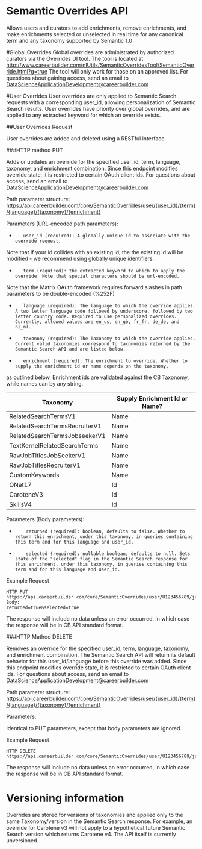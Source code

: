 Semantic Overrides API
===================
Allows users and curators to add enrichments, remove enrichments, and make enrichments selected or unselected in real time for 
any canonical term and any taxonomy supported by Semantic 1.0

#Global Overrides
Global overrides are administrated by authorized curators via the Overrides UI tool. The tool is located at 
http://www.careerbuilder.com/nlUtils/SemanticOverridesTool/SemanticOverride.html?g=true
The tool will only work for those on an approved list. For questions about gaining access, send an email to 
DataScienceApplicationDevelopment@careerbuilder.com

#User Overrides
User overrides are only applied to Semantic Search requests with a corresponding user_id, 
allowing personalization of Semantic Search results. User overrides have priority over global overrides, and are applied to
any extracted keyword for which an override exists. 

##User Overrides Request

User overrides are added and deleted using a RESTful interface.

###HTTP method PUT

Adds or updates an override for the specified user_id, term, language, taxonomy, and enrichment combination. 
Since this endpoint modifies override state, it is restricted to certain OAuth client ids. For questions about access, send an email to 
DataScienceApplicationDevelopment@careerbuilder.com

Path parameter structure: https://api.careerbuilder.com/core/SemanticOverrides/user/{user_id}/{term}/{language}/{taxonomy}/{enrichment}

Parameters (URL-encoded path parameters):
-        user_id (required): A globally unique id to associate with the override request. 
Note that if your id collides with an existing id, the the existing id will be modified - we recommend using globally unique identifiers. 
-        term (required): the extracted keyword to which to apply the override. Note that special characters should be url-encoded. 
Note that the Matrix OAuth framework requires forward slashes in path parameters to be double-encoded (%252F)
-        language (required): The language to which the override applies. A two letter language code followed by underscore, followed by two letter country code. Required to use personalized overrides. Currently, allowed values are en_us, en_gb, fr_fr, de_de, and nl_nl.
-        taxonomy (required): The Taxonomy to which the override applies. Current valid taxonomies correspond to taxonomies returned by the Semantic Search API and are listed below.
-        enrichment (required): The enrichment to override. Whether to supply the enrichment id or name depends on the taxonomy, 
as outlined below. Enrichment ids are validated against the CB Taxonomy, while names can by any string.

| Taxonomy | Supply Enrichment Id or Name? |
|----------|--------------|
|RelatedSearchTermsV1 | Name | 
|RelatedSearchTermsRecruiterV1 | Name | 
|RelatedSearchTermsJobseekerV1 | Name|  
|TextKernelRelatedSearchTerms | Name |
|RawJobTitlesJobSeekerV1 | Name |
|RawJobTitlesRecruiterV1 | Name |
|CustomKeywords| Name |
|ONet17| Id |
|CaroteneV3 | Id |
|SkillsV4 | Id |

Parameters (Body parameters):
-         returned (required): boolean, defaults to false. Whether to return this enrichment, under this taxonomy, in queries containing this term and for this language and user_id.
-         selected (required): nullable boolean, defaults to null. Sets state of the "selected" flag in the Semantic Search response for this enrichment, under this taxonomy, in queries containing this term and for this language and user_id.

Example Request
```
HTTP PUT
https://api.careerbuilder.com/core/SemanticOverrides/user/U123456789/java+developer/en_us/CaroteneV3/15.2/
Body:
returned=true&selected=true
```

The response will include no data unless an error occurred, in which case the response will be in CB API standard format. 

###HTTP Method DELETE

Removes an override for the specified user_id, term, language, taxonomy, and enrichment combination. The Semantic Search API will return its default behavior for this user_id/language before this override was added. 
Since this endpoint modifies override state, it is restricted to certain OAuth client ids. For questions about access, send an email to 
DataScienceApplicationDevelopment@careerbuilder.com

Path parameter structure: https://api.careerbuilder.com/core/SemanticOverrides/user/{user_id}/{term}/{language}/{taxonomy}/{enrichment}

Parameters:

Identical to PUT parameters, except that body parameters are ignored. 

Example Request
```
HTTP DELETE
https://api.careerbuilder.com/core/SemanticOverrides/user/U123456789/java+developer/en_us/CaroteneV3/15.2/
```
The response will include no data unless an error occurred, in which case the response will be in CB API standard format. 

# Versioning information

Overrides are stored for versions of taxonomies and applied only to the same Taxonomy/version in the Semantic Search response. 
For example, an override for Carotene v3 will not apply to a hypothetical future Semantic Search version which returns Carotene v4. 
The API itself is currently unversioned.

